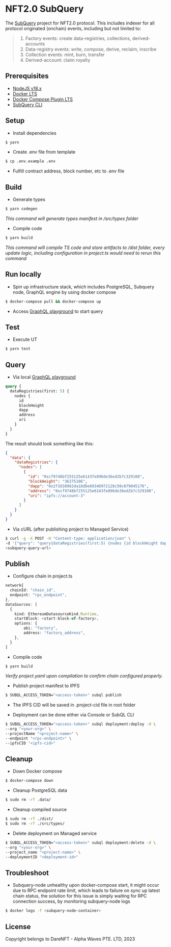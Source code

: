# NFT2.0 SubQuery

The [SubQuery](https://subquery.network) project for NFT2.0 protocol. This includes indexer for all protocol originated (onchain) events, including but not limited to:
> 1. Factory events: create data-registries, collections, derived-accounts
> 2. Data-registry events: write, compose, derive, reclaim, inscribe
> 3. Collection events: mint, burn, transfer
> 4. Derived-account: claim royalty

## Prerequisites
- [NodeJS v18.x](https://nodejs.org/en/blog/release/v18.17.0)
- [Docker LTS](https://docs.docker.com/engine/install/)
- [Docker Compose Plugin LTS](https://docs.docker.com/compose/install/linux/)
- [SubQuery CLI](https://academy.subquery.network/quickstart/quickstart.html#_1-install-the-subquery-cli)

## Setup
- Install dependencies
```bash
$ yarn
```

- Create .env file from template
```bash
$ cp .env.example .env
```

- Fulfill contract address, block number, etc to .env file

## Build
- Generate types
```bash
$ yarn codegen
```
*This command will generate types manifest in /src/types folder*

- Compile code
```bash
$ yarn build
```
*This command will compile TS code and store artifacts to /dist folder, every update logic, including configuration in project.ts would need to rerun this command*

## Run locally
- Spin up infrastructure stack, which includes PostgreSQL, Subquery node, GraphQL engine by using docker compose
```bash
$ docker-compose pull && docker-compose up
```

- Access [GraphQL playground](http://localhost:3000/) to start query

## Test
- Execute UT
```bash
$ yarn test
```

## Query
- Via local [GraphQL playground](http://localhost:3000/)

```graphql
query {
  dataRegistries(first: 5) {
    nodes {
      id
      blockHeight
      dapp
      address
      uri
    }
  }
}
```

The result should look something like this:

```json
{
  "data": {
    "dataRegistries": {
      "nodes": [
        {
          "id": "0xcf9748bf255125e6143fe896de36ed2b7c329108",
          "blockHeight": "36375106",
          "dapp": "0x2f1038982da18dDe6934D972128c50c079845176",
          "address": "0xcf9748bf255125e6143fe896de36ed2b7c329108",
          "uri": "ipfs://account-3"
        }
      ]
    }
  }
}
```

- Via cURL (after publishing project to Managed Service)
```bash
$ curl -g -X POST -H "Content-type: application/json" \
-d '{"query": "query{dataRegistries(first:5) {nodes {id blockHeight dapp address uri}}}"}' \
<subquery-query-url>
```

## Publish
- Configure chain in project.ts
```typescript
network{
  chainId: "chain_id",
  endpoint: "rpc_endpoint",
},
dataSources: [
  {
    kind: EthereumDatasourceKind.Runtime,
    startBlock: <start-block-of-factory>,
    options: {
        abi: "factory",
        address: "factory_address",
    },
  }
]
```

- Compile code
```bash
$ yarn build
```
*Verify project.yaml upon compilation to confirm chain configured properly.*

- Publish project manifest to IPFS
```bash
$ SUBQL_ACCESS_TOKEN="<access-token>" subql publish
```

- The IPFS CID will be saved in .project-cid file in root folder

- Deployment can be done either via Console or SubQL CLI
```bash
$ SUBQL_ACCESS_TOKEN="<access-token>" subql deployment:deploy -d \
--org "<your-org>" \
--projectName "<project-name>" \
--endpoint "<rpc-endpoint>" \
--ipfsCID "<ipfs-cid>"
```

## Cleanup
- Down Docker compose
```bash
$ docker-compose down
```

- Cleanup PostgreSQL data
```bash
$ sudo rm -rf .data/
```

- Cleanup compiled source
```bash
$ sudo rm -rf ./dist/
$ sudo rm -rf ./src/types/
```

- Delete deployment on Managed service
```bash
$ SUBQL_ACCESS_TOKEN="<access-token>" subql deployment:delete -d \
--org "<your-org>" \
--project_name "<project-name>" \
--deploymentID "<deployment-id>"
```

## Troubleshoot
- Subquery-node unhealthy upon docker-compose start, it might occur due to RPC endpoint rate limit, which leads to failure on sync up latest chain status, the solution for this issue is simply waiting for RPC connection success, by monitoring subquery-node logs
```bash
$ docker logs -f <subquery-node-container>
```

## License
Copyright belongs to DareNFT - Alpha Waves PTE. LTD, 2023

